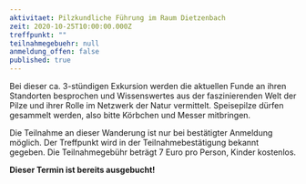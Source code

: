```yaml
---
aktivitaet: Pilzkundliche Führung im Raum Dietzenbach
zeit: 2020-10-25T10:00:00.000Z
treffpunkt: ""
teilnahmegebuehr: null
anmeldung_offen: false
published: true
---
```


Bei dieser ca. 3-stündigen Exkursion werden die aktuellen Funde an ihren Standorten besprochen und Wissenswertes aus der faszinierenden Welt der Pilze und ihrer Rolle im Netzwerk der Natur vermittelt. Speisepilze dürfen gesammelt werden, also bitte Körbchen und Messer mitbringen.

Die Teilnahme an dieser Wanderung ist nur bei bestätigter Anmeldung möglich. Der Treffpunkt wird in der Teilnahmebestätigung bekannt gegeben. Die Teilnahmegebühr beträgt 7 Euro pro Person, Kinder kostenlos.

**Dieser Termin ist bereits ausgebucht!**
